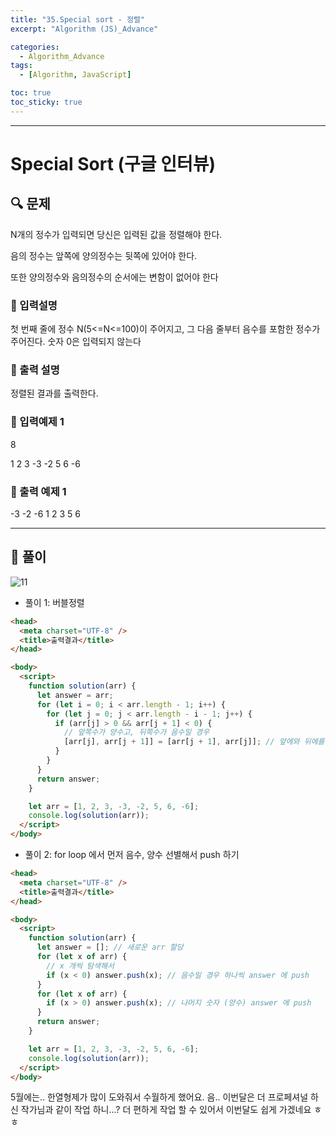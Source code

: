 ```yaml
---
title: "35.Special sort - 정렬"
excerpt: "Algorithm (JS)_Advance"

categories:
  - Algorithm_Advance
tags:
  - [Algorithm, JavaScript]

toc: true
toc_sticky: true
---
```


---

# Special Sort (구글 인터뷰)

## 🔍 문제

N개의 정수가 입력되면 당신은 입력된 값을 정렬해야 한다.

음의 정수는 앞쪽에 양의정수는 뒷쪽에 있어야 한다.

또한 양의정수와 음의정수의 순서에는 변함이 없어야 한다

### 🔹 입력설명

첫 번째 줄에 정수 N(5<=N<=100)이 주어지고, 그 다음 줄부터 음수를 포함한 정수가 주어진다. 숫자 0은 입력되지 않는다

### 🔹 출력 설명

정렬된 결과를 출력한다.

### 🔹 입력예제 1

8

1 2 3 -3 -2 5 6 -6

### 🔹 출력 예제 1

-3 -2 -6 1 2 3 5 6

---

## 📌 풀이

![11](https://user-images.githubusercontent.com/28912774/118774507-e0391100-b8c0-11eb-8025-4be266d596e7.jpg)

- 풀이 1: 버블정렬

```html
<head>
  <meta charset="UTF-8" />
  <title>출력결과</title>
</head>

<body>
  <script>
    function solution(arr) {
      let answer = arr;
      for (let i = 0; i < arr.length - 1; i++) {
        for (let j = 0; j < arr.length - i - 1; j++) {
          if (arr[j] > 0 && arr[j + 1] < 0) {
            // 앞쪽수가 양수고, 뒤쪽수가 음수일 경우
            [arr[j], arr[j + 1]] = [arr[j + 1], arr[j]]; // 앞에와 뒤에를 바꾸는 것
          }
        }
      }
      return answer;
    }

    let arr = [1, 2, 3, -3, -2, 5, 6, -6];
    console.log(solution(arr));
  </script>
</body>
```

- 풀이 2: for loop 에서 먼저 음수, 양수 선별해서 push 하기

```html
<head>
  <meta charset="UTF-8" />
  <title>출력결과</title>
</head>

<body>
  <script>
    function solution(arr) {
      let answer = []; // 새로운 arr 할당
      for (let x of arr) {
        // x 개씩 탐색해서
        if (x < 0) answer.push(x); // 음수일 경우 하나씩 answer 에 push
      }
      for (let x of arr) {
        if (x > 0) answer.push(x); // 나머지 숫자 (양수) answer 에 push
      }
      return answer;
    }

    let arr = [1, 2, 3, -3, -2, 5, 6, -6];
    console.log(solution(arr));
  </script>
</body>
```

5월에는.. 한열형제가 많이 도와줘서 수월하게 했어요. 음.. 이번달은 더 프로페셔널 하신 작가님과 같이 작업 하니...? 더 편하게 작업 할 수 있어서 이번달도 쉽게 가겠네요 ㅎㅎ
